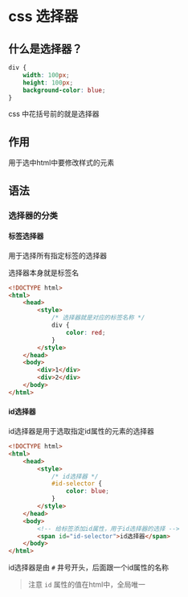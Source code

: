 # css 选择器

## 什么是选择器？
```css
div {
    width: 100px;
    height: 100px;
    background-color: blue;
}
```

css 中花括号前的就是选择器

## 作用

用于选中html中要修改样式的元素

## 语法
### 选择器的分类
#### 标签选择器
用于选择所有指定标签的选择器

选择器本身就是标签名

```html
<!DOCTYPE html>
<html>
    <head>
        <style>
            /* 选择器就是对应的标签名称 */
            div { 
                color: red;
            }
        </style>
    </head>
    <body>
        <div>1</div>
        <div>2</div>
    </body>
</html>
```

#### id选择器

id选择器是用于选取指定id属性的元素的选择器

```html
<!DOCTYPE html>
<html>
    <head>
        <style>
            /* id选择器 */
            #id-selector {
                color: blue;
            }
        </style>
    </head>
    <body>
        <!-- 给标签添加id属性，用于id选择器的选择 -->
        <span id="id-selector">id选择器</span>
    </body>
</html>
```

id选择器是由 `#` 井号开头，后面跟一个id属性的名称

> 注意 `id` 属性的值在html中，全局唯一

#### 